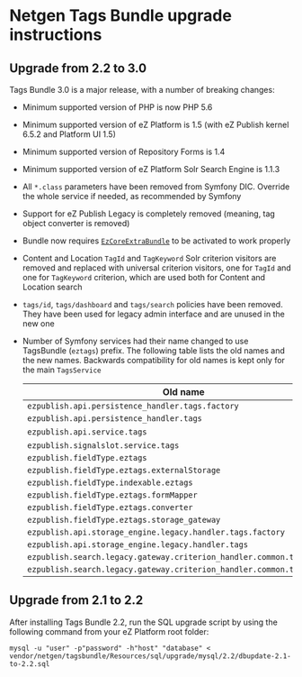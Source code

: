 Netgen Tags Bundle upgrade instructions
=======================================

Upgrade from 2.2 to 3.0
-----------------------

Tags Bundle 3.0 is a major release, with a number of breaking changes:

* Minimum supported version of PHP is now PHP 5.6
* Minimum supported version of eZ Platform is 1.5 (with eZ Publish kernel 6.5.2 and Platform UI 1.5)
* Minimum supported version of Repository Forms is 1.4
* Minimum supported version of eZ Platform Solr Search Engine is 1.1.3
* All `*.class` parameters have been removed from Symfony DIC. Override the whole service if needed, as recommended by Symfony
* Support for eZ Publish Legacy is completely removed (meaning, tag object converter is removed)
* Bundle now requires [`EzCoreExtraBundle`](https://github.com/lolautruche/EzCoreExtraBundle) to be activated to work properly
* Content and Location `TagId` and `TagKeyword` Solr criterion visitors are removed and replaced with universal criterion visitors, one for `TagId` and one for `TagKeyword` criterion, which are used both for Content and Location search
* `tags/id`, `tags/dashboard` and `tags/search` policies have been removed. They have been used for legacy admin interface and are unused in the new one
* Number of Symfony services had their name changed to use TagsBundle (`eztags`) prefix. The following table lists the old names and the new names. Backwards compatibility for old names is kept only for the main `TagsService`

  | Old name | New name
  | -------- | --------
  | `ezpublish.api.persistence_handler.tags.factory` | `eztags.api.persistence_handler.tags.factory`
  | `ezpublish.api.persistence_handler.tags` | `eztags.api.persistence_handler.tags`
  | `ezpublish.api.service.tags` | `eztags.api.service.tags` (Old name is kept for BC)
  | `ezpublish.signalslot.service.tags` | `eztags.signalslot.service.tags`
  | `ezpublish.fieldType.eztags` | `eztags.field_type.eztags`
  | `ezpublish.fieldType.eztags.externalStorage` | `eztags.field_type.eztags.external_storage`
  | `ezpublish.fieldType.indexable.eztags` | `eztags.field_type.eztags.indexable`
  | `ezpublish.fieldType.eztags.formMapper` | `eztags.field_type.eztags.form_mapper`
  | `ezpublish.fieldType.eztags.converter` | `eztags.field_type.eztags.converter`
  | `ezpublish.fieldType.eztags.storage_gateway` | `eztags.field_type.eztags.storage_gateway`
  | `ezpublish.api.storage_engine.legacy.handler.tags.factory` | `eztags.api.storage_engine.legacy.handler.tags.factory`
  | `ezpublish.api.storage_engine.legacy.handler.tags` | `eztags.api.storage_engine.legacy.handler.tags`
  | `ezpublish.search.legacy.gateway.criterion_handler.common.tag_id` | `eztags.search.legacy.gateway.criterion_handler.common.tag_id`
  | `ezpublish.search.legacy.gateway.criterion_handler.common.tag_keyword` | `eztags.search.legacy.gateway.criterion_handler.common.tag_keyword`

Upgrade from 2.1 to 2.2
-----------------------

After installing Tags Bundle 2.2, run the SQL upgrade script by using the following command from your eZ Platform root folder:

    mysql -u "user" -p"password" -h"host" "database" < vendor/netgen/tagsbundle/Resources/sql/upgrade/mysql/2.2/dbupdate-2.1-to-2.2.sql
